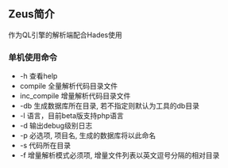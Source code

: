 ## Zeus简介
作为QL引擎的解析端配合Hades使用

### 单机使用命令

- -h 查看help
- compile 全量解析代码目录文件
- inc_compile 增量解析代码目录文件
- -db 生成数据库所在目录, 若不指定则默认为工具的db目录
- -l 语言，目前beta版支持php语言
- -d 输出debug级别日志
- -p 必选项, 项目名, 生成的数据库将以此命名
- -s 代码所在目录
- -f 增量解析模式必须项, 增量文件列表以英文逗号分隔的相对目录
